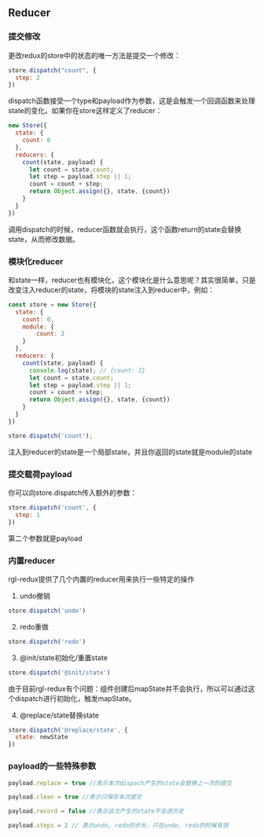 ## Reducer
### 提交修改
更改redux的store中的状态的唯一方法是提交一个修改：

```javascript
store.dispatch("count", {
  step: 2
})
```
dispatch函数接受一个type和payload作为参数，这是会触发一个回调函数来处理state的变化。如果你在store这样定义了reducer：

```javascript
new Store({
  state: {
    count: 0
  },
  reducers: {
    count(state, payload) {
      let count = state.count;
      let step = payload.step || 1;
      count = count + step;
      return Object.assign({}, state, {count})
    }  
  }
})
```
调用dispatch的时候，reducer函数就会执行，这个函数return的state会替换state，从而修改数据。

### 模块化reducer
和state一样，reducer也有模块化，这个模块化是什么意思呢？其实很简单，只是改变注入reducer的state，将模块的state注入到reducer中，例如：

```javascript
const store = new Store({
  state: {
    count: 0,
    module: {
        count: 2
    }
  },
  reducers: {
    count(state, payload) {
      console.log(state); // {count: 2}
      let count = state.count;
      let step = payload.step || 1;
      count = count + step;
      return Object.assign({}, state, {count})
    }  
  }
})

store.dispatch('count');
```
注入到reducer的state是一个局部state，并且你返回的state就是module的state
### 提交载荷payload
你可以向store.dispatch传入额外的参数：

```javascript
store.dispatch('count', {
  step: 1
})
```
第二个参数就是payload
### 内置reducer
rgl-redux提供了几个内置的reducer用来执行一些特定的操作
1. undo撤销

```javascript
store.dispatch('undo')
```
2. redo重做

```javascript
store.dispatch('redo')
```
3. @init/state初始化/重置state

```javascript
store.dispatch('@init/state')
```
由于目前rgl-redux有个问题：组件创建后mapState并不会执行，所以可以通过这个dispatch进行初始化，触发mapState。

4. @replace/state替换state

```javascript
store.dispatch('@replace/state', {
  state: newState
})
```
### payload的一些特殊参数

```javascript
payload.replace = true //表示本次dispach产生的state会替换上一次的提交

payload.clean = true //表示只保存本次提交

payload.record = false //表示这次产生的state不会进历史

payload.steps = 2 // 表示undo, redo的步长，只在undo, redo的时候有效
```
